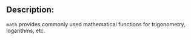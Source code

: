 ## Description:

`math` provides commonly used mathematical functions for
trigonometry, logarithms, etc.

